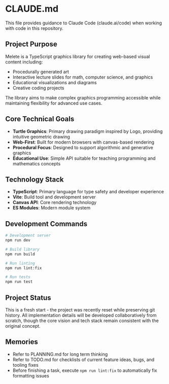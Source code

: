 # CLAUDE.md

This file provides guidance to Claude Code (claude.ai/code) when working with code in this repository.

## Project Purpose

Melete is a TypeScript graphics library for creating web-based visual content including:
- Procedurally generated art
- Interactive lecture slides for math, computer science, and graphics
- Educational visualizations and diagrams
- Creative coding projects

The library aims to make complex graphics programming accessible while maintaining flexibility for advanced use cases.

## Core Technical Goals

- **Turtle Graphics**: Primary drawing paradigm inspired by Logo, providing intuitive geometric drawing
- **Web-First**: Built for modern browsers with canvas-based rendering
- **Procedural Focus**: Designed to support algorithmic and generative graphics
- **Educational Use**: Simple API suitable for teaching programming and mathematics concepts

## Technology Stack

- **TypeScript**: Primary language for type safety and developer experience
- **Vite**: Build tool and development server
- **Canvas API**: Core rendering technology
- **ES Modules**: Modern module system

## Development Commands

```bash
# Development server
npm run dev

# Build library
npm run build

# Run linting
npm run lint:fix

# Run tests
npm run test
```

## Project Status

This is a fresh start - the project was recently reset while preserving git history. All implementation details will be developed collaboratively from scratch, though the core vision and tech stack remain consistent with the original concept.

## Memories

- Refer to PLANNING.md for long term thinking
- Refer to TODO.md for checklists of current feature ideas, bugs, and tooling fixes
- Before finishing a task, execute `npm run lint:fix` to automatically fix formatting issues